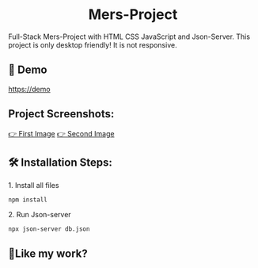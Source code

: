 <h1 align="center" id="title">Mers-Project</h1>

<p id="description">Full-Stack Mers-Project with HTML CSS JavaScript and Json-Server. 
This project is only desktop friendly! It is not responsive.</p>

<h2>🚀 Demo</h2>

[https://demo](https://demo)

<h2>Project Screenshots:</h2>

<a href="https://drive.google.com/uc?export=view&id=1B9zRjUDEJ-CtZz-V8BwV6zWjWicj1gUp" target="_blank">👉 First Image</a>
<a href="https://drive.google.com/uc?export=view&id=1UJ7h_9j45m15jj70JmktRdx4086zONKb" target="_blank">👉 Second Image</a>

<h2>🛠️ Installation Steps:</h2>

<p>1. Install all files</p>

```
npm install
```

<p>2. Run Json-server</p>

```
npx json-server db.json
```

<h2>💖Like my work?</h2>

